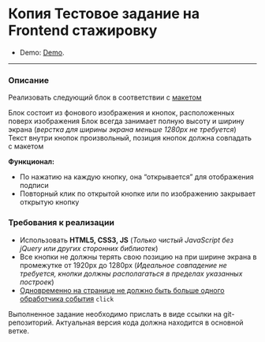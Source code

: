 # Копия Тестовое задание на Frontend стажировку

* Demo: [Demo]().

---

### Описание

Реализовать следующий блок в соответствии с [макетом](https://www.figma.com/file/3gcKt8coTeNhFGnHuHWzjr/%D0%A1%D1%82%D0%B0%D0%B6%D0%B8%D1%80%D0%BE%D0%B2%D0%BA%D0%B0---%D0%A2%D0%B5%D1%81%D1%82%D0%BE%D0%B2%D0%BE%D0%B2%D0%B5-%D0%B7%D0%B0%D0%B4%D0%B0%D0%BD%D0%B8%D0%B5?type=design&node-id=0%3A1&mode=design&t=vrGHG3JQdFUgm3Da-1)

Блок состоит из фонового изображения и кнопок, расположенных поверх изображения
Блок всегда занимает полную высоту и ширину экрана (_верстка для ширины экрана меньше 1280px не требуется_)
Текст внутри кнопок произвольный, позиция кнопок должна совпадать с макетом

**Функционал:**
* По нажатию на каждую кнопку, она “открывается” для отображения подписи
* Повторный клик по открытой кнопке или по изображению закрывает открытую кнопку

### Требования к реализации
* Использовать **HTML5, CSS3, JS** (_Только чистый JavaScript без jQuery или других сторонних библиотек_)
* Все кнопки не должны терять свою позицию на при ширине экрана в промежутке от 1920px до 1280px (_Идеальное совпадение не требуется, кнопки должны располагаться в пределах указанных построек_)
* <u>Одновременно на странице не должно быть больше одного обработчика события</u> ``click``

Выполненное задание необходимо прислать в виде ссылки на git-репозиторий. Актуальная версия кода должна находится в основной ветке.
